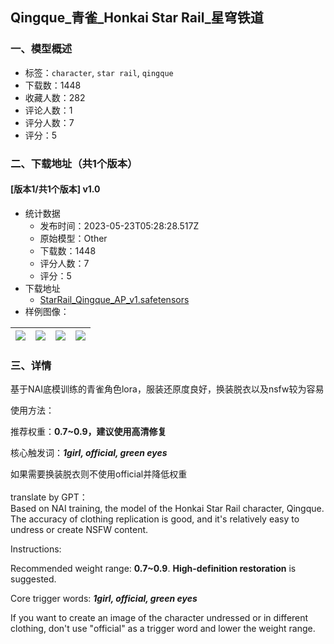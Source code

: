 ## Qingque_青雀_Honkai Star Rail_星穹铁道
### 一、模型概述

- 标签：`character`, `star rail`, `qingque`
- 下载数：1448
- 收藏人数：282
- 评论人数：1
- 评分人数：7
- 评分：5

### 二、下载地址（共1个版本）

#### [版本1/共1个版本] v1.0

- 统计数据
  - 发布时间：2023-05-23T05:28:28.517Z
  - 原始模型：Other
  - 下载数：1448
  - 评分人数：7
  - 评分：5
- 下载地址
  - [StarRail_Qingque_AP_v1.safetensors](https://civitai.com/api/download/models/78504)
- 样例图像：

| <img src="https://image.civitai.com/xG1nkqKTMzGDvpLrqFT7WA/b18d5b22-48b6-4024-986d-38223fe35e55/width=450/880405.jpeg" /> | <img src="https://image.civitai.com/xG1nkqKTMzGDvpLrqFT7WA/08cb66a1-2c3d-47fa-a8ca-5658eee34240/width=450/880302.jpeg" /> | <img src="https://image.civitai.com/xG1nkqKTMzGDvpLrqFT7WA/4b241a51-5e81-48ca-b781-dc86a608acaa/width=450/880305.jpeg" /> | <img src="https://image.civitai.com/xG1nkqKTMzGDvpLrqFT7WA/90f796aa-3d97-475f-b9a7-0a0f69e22c71/width=450/880322.jpeg" /> |
| ---- | ---- | ---- | ---- |


### 三、详情
<p>基于NAI底模训练的青雀角色lora，服装还原度良好，换装脱衣以及nsfw较为容易</p><p>使用方法：</p><p>推荐权重：<strong>0.7~0.9，建议使用高清修复</strong></p><p>核心触发词：<strong><em>1girl, official, green eyes </em></strong></p><p>如果需要换装脱衣则不使用official并降低权重<br /><br />translate by GPT：<br />Based on NAI training, the model of the Honkai Star Rail character, Qingque.<br />The accuracy of clothing replication is good, and it's relatively easy to undress or create NSFW content.</p><p></p><p>Instructions:</p><p>Recommended weight range: <strong>0.7~0.9</strong>. <strong>High-definition restoration</strong> is suggested.</p><p>Core trigger words: <strong><em>1girl, official, green eyes</em></strong></p><p>If you want to create an image of the character undressed or in different clothing, don't use "official" as a trigger word and lower the weight range.</p><p><br /></p>